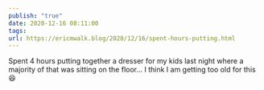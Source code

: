 ```yaml
---
publish: "true"
date: 2020-12-16 08:11:00
tags: 
url: https://ericmwalk.blog/2020/12/16/spent-hours-putting.html
---
```


Spent 4 hours putting together a dresser for my kids last night where a majority of that was sitting on the floor... I think I am getting too old for this 😆
